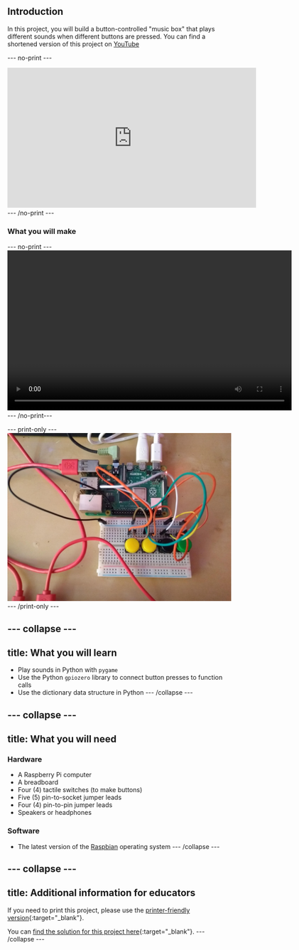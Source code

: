 ## Introduction

In this project, you will build a button-controlled "music box" that plays different sounds when different buttons are pressed. You can find a shortened version of this project on [YouTube](https://www.youtube.com/watch?v=2izvSzQWYak&feature=youtu.be)

--- no-print ---
<iframe width="560" height="315" src="https://www.youtube.com/embed/2izvSzQWYak" frameborder="0" allow="accelerometer; autoplay; encrypted-media; gyroscope; picture-in-picture" allowfullscreen></iframe>
--- /no-print ---

### What you will make

--- no-print ---
<video width="640" height="360" controls>
<source src="images/gpio-music-box-final.webm" type="video/webm">
Your browser does not support WebM video — try Firefox or Chrome.
</video>
--- /no-print---

--- print-only ---
![final project](images/gpio-music-box-final.jpg)
--- /print-only ---


--- collapse ---
---
title: What you will learn
---
- Play sounds in Python with `pygame`
- Use the Python `gpiozero` library to connect button presses to function calls
- Use the dictionary data structure in Python
--- /collapse ---

--- collapse ---
---
title: What you will need
---

### Hardware
- A Raspberry Pi computer
- A breadboard
- Four (4) tactile switches (to make buttons)
- Five (5) pin-to-socket jumper leads
- Four (4) pin-to-pin jumper leads
- Speakers or headphones

### Software
- The latest version of the [Raspbian](https://www.raspberrypi.org/downloads/raspbian/) operating system
--- /collapse ---

--- collapse ---
---
title: Additional information for educators
---

If you need to print this project, please use the [printer-friendly version](https://projects.raspberrypi.org/en/projects/gpio-music-box/print){:target="_blank"}.

You can [find the solution for this project here](https://rpf.io/p/en/gpio-music-box-get){:target="_blank"}.
--- /collapse ---

